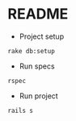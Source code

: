 # README


* Project setup
```
rake db:setup
```
* Run specs
```
rspec
```

* Run project
```
rails s
```
